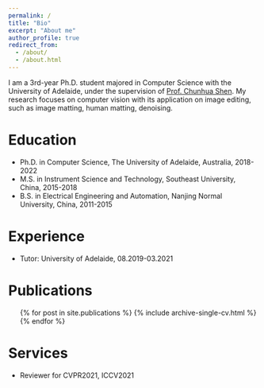 ```yaml
---
permalink: /
title: "Bio"
excerpt: "About me"
author_profile: true
redirect_from: 
  - /about/
  - /about.html
---
```

I am a 3rd-year Ph.D. student majored in Computer Science with the University of Adelaide, under the supervision of [Prof. Chunhua Shen](https://cshen.github.io/). My research focuses on computer vision with its application on image editing, such as image matting, human matting, denoising. 

Education
======
* Ph.D. in Computer Science, The University of Adelaide, Australia, 2018-2022
* M.S. in Instrument Science and Technology, Southeast University, China, 2015-2018
* B.S. in Electrical Engineering and Automation, Nanjing Normal University, China, 2011-2015

Experience
======
* Tutor: University of Adelaide, 08.2019-03.2021


Publications
======
  <ul>{% for post in site.publications %}
    {% include archive-single-cv.html %}
  {% endfor %}</ul>
  
  
Services
======
* Reviewer for CVPR2021, ICCV2021

